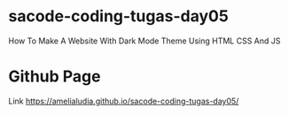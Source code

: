 # sacode-coding-tugas-day05
How To Make A Website With Dark Mode Theme Using HTML CSS And JS 

# Github Page
Link  https://amelialudia.github.io/sacode-coding-tugas-day05/
